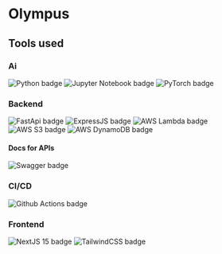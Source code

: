 # Olympus
## Tools used
### Ai
![[Python badge](badge)](https://img.shields.io/badge/Python-3.12-%233776AB?logo=python&logoColor=white&labelColor=gray)
![[Jupyter Notebook badge](badge)](https://img.shields.io/badge/Jupyter-Note-%23F37626?logo=jupyter&logoColor=white&labelColor=gray)
![[PyTorch badge](badge)](https://img.shields.io/badge/PyTorch-2.5.1-%23EE4C2C?logo=pytorch&logoColor=%23EE4C2C&labelColor=gray)
### Backend
![[FastApi badge](badge)](https://img.shields.io/badge/FastAPI-0.115.6-%23009688?logo=fastapi&logoColor=white&labelColor=gray)
![[ExpressJS badge](badge)](https://img.shields.io/badge/Express-JS-%235FA04E?logo=nodedotjs&logoColor=%235FA04E&labelColor=gray)
![[AWS Lambda badge](badge)](https://img.shields.io/badge/Lambda-AWS-%23FF9900?logo=awslambda&logoColor=%23FF9900&labelColor=gray)
![[AWS S3 badge](badge)](https://img.shields.io/badge/S3-AWS-%23569A31?logo=amazons3&logoColor=%23569A31&labelColor=gray)
![[AWS DynamoDB badge](badge)](https://img.shields.io/badge/DynamoDB-AWS-%234053D6?logo=amazondynamodb&logoColor=white&labelColor=gray)
#### Docs for APIs
![[Swagger badge](badge)](https://img.shields.io/badge/Swagger-%2385EA2D?logo=swagger&logoColor=%2385EA2D&labelColor=gray)
### CI/CD
![[Github Actions badge](badge)](https://img.shields.io/badge/GitHub-Actions-%232088FF?logo=githubactions&logoColor=white&labelColor=gray)
### Frontend
![[NextJS 15 badge](badge)](https://img.shields.io/badge/NextJS-15-%23000000?logo=nextdotjs&logoColor=white&labelColor=gray)
![[TailwindCSS badge](badge)](https://img.shields.io/badge/Tailwind-CSS-%2306B6D4?logo=css3&logoColor=%2306B6D4&labelColor=gray)

